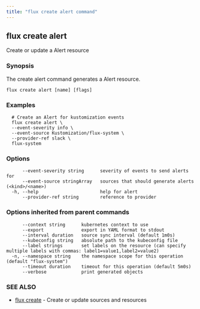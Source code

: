 ```yaml
---
title: "flux create alert command"
---
```

## flux create alert

Create or update a Alert resource

### Synopsis

The create alert command generates a Alert resource.

```
flux create alert [name] [flags]
```

### Examples

```
  # Create an Alert for kustomization events
  flux create alert \
  --event-severity info \
  --event-source Kustomization/flux-system \
  --provider-ref slack \
  flux-system

```

### Options

```
      --event-severity string      severity of events to send alerts for
      --event-source stringArray   sources that should generate alerts (<kind>/<name>)
  -h, --help                       help for alert
      --provider-ref string        reference to provider
```

### Options inherited from parent commands

```
      --context string      kubernetes context to use
      --export              export in YAML format to stdout
      --interval duration   source sync interval (default 1m0s)
      --kubeconfig string   absolute path to the kubeconfig file
      --label strings       set labels on the resource (can specify multiple labels with commas: label1=value1,label2=value2)
  -n, --namespace string    the namespace scope for this operation (default "flux-system")
      --timeout duration    timeout for this operation (default 5m0s)
      --verbose             print generated objects
```

### SEE ALSO

* [flux create](/cmd/flux_create/)	 - Create or update sources and resources


